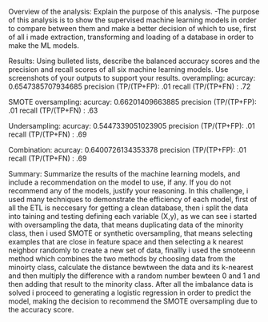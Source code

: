 Overview of the analysis: Explain the purpose of this analysis.
-The purpose of this analysis is to show the supervised machine learning models in order to compare between them and make a better decision of which to use, first of all i made extraction, transforming and loading of a database in order to make the ML models.


Results: Using bulleted lists, describe the balanced accuracy scores and the precision and recall scores of all six machine learning models. Use screenshots of your outputs to support your results.
overampling: 
acurcay: 0.6547385707934685
precision (TP/(TP+FP): .01
recall (TP/(TP+FN) : .72

SMOTE oversampling:
acurcay: 0.66201409663885
precision (TP/(TP+FP): .01
recall (TP/(TP+FN) : .63

Undersampling:
acurcay: 0.5447339051023905
precision (TP/(TP+FP): .01
recall (TP/(TP+FN) : .69

Combination:
acurcay: 0.6400726134353378
precision (TP/(TP+FP): .01
recall (TP/(TP+FN) : .69


Summary: Summarize the results of the machine learning models, and include a recommendation on the model to use, if any. If you do not recommend any of the models, justify your reasoning.
In this challenge, i used many techniques to demonstrate the efficiency of each model, first of all the ETL is neccesary for getting a clean database, then i split the data into taining and testing defining each variable (X,y), as we can see i started with oversampling the data, that means duplicating data of the minority class, then i used SMOTE or synthetic oversampling, that means selecting examples that are close in feature space and then selecting a k nearest neighbor randomly to create a new set of data, finallly i used the smoteenn method which combines the two methods by choosing data from the minoirty class, calculate the distance bewtween the data and its k-nearest and then multiply the difference with a random number bewteen 0 and 1 and then adding that result to the minority class. After all the imbalance data is solved i proceed to generating a logistic regression in order to predict the model, making the decision to recommend the SMOTE oversampling due to the accuracy score.





